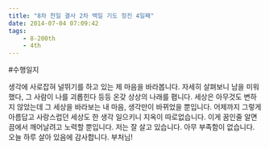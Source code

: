 ```yaml
---
title: "8차 천일 결사 2차 백일 기도 정진 4일째"
date: 2014-07-04 07:09:42
tags:
    - 8-200th
    - 4th
---
```


#수행일지

생각에 사로잡혀 널뛰기를 하고 있는 제 마음을 바라봅니다. 자세히 살펴보니 남을 미워했다, 그 사람이 나를 괴롭힌다 등등 온갖 상상의 나래를 폅니다. 세상은 아무것도 변하지 않았는데 그 세상을 바라보는 내 마음, 생각만이 바뀌었을 뿐입니다. 어제까지 그렇게 아름답고 사랑스럽던 세상도 한 생각 일으키니 지옥이 따로없습니다. 이게 꿈인줄 알면 끔에서 깨어날려고 노력할 뿐입니다. 저는 잘 살고 있습니다. 아무 부족함이 없습니다. 오늘 하루 살아 있음에 감사합니다. 부처님!
